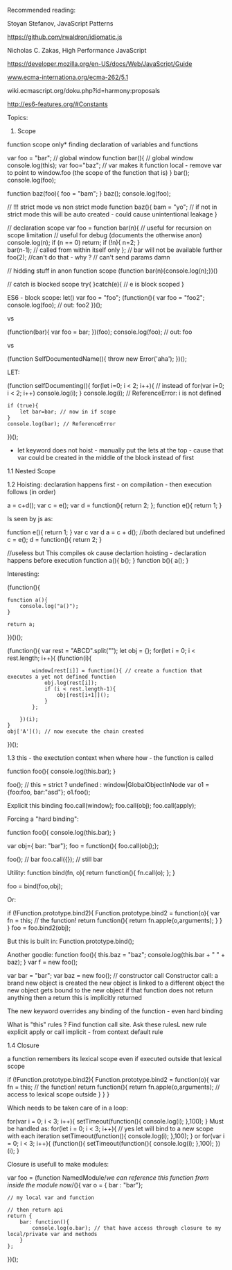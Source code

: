 
Recommended reading: 

Stoyan Stefanov, JavaScript Patterns

https://github.com/rwaldron/idiomatic.js

Nicholas C. Zakas, High Performance JavaScript

https://developer.mozilla.org/en-US/docs/Web/JavaScript/Guide

www.ecma-internationa.org/ecma-262/5.1

wiki.ecmascript.org/doku.php?id=harmony:proposals

http://es6-features.org/#Constants


Topics: 
1. Scope

function scope only*
finding declaration of variables and functions

var foo = "bar"; // global window
function bar(){ // global window
	console.log(this);
	var foo="baz"; // var makes it function local - remove var to point to window.foo (the scope of the function that is)
}
bar();
console.log(foo);

function baz(foo){ 
	foo = "bam";
}
baz();
console.log(foo);

// !!! strict mode vs non strict mode
function baz(){
	bam = "yo"; // if not in strict mode this will be auto created - could cause unintentional leakage
}

// declaration scope
var foo = function bar(n){ 
// useful for recursion on scope limitation
// useful for debug (documents the otherwise anon)
	console.log(n);
	if (n == 0) return;
	if (!n){
		n=2;
	}	
	bar(n-1); // called from within itself only
};
// bar will not be available further
foo(2); //can't do that - why ? // can't send params damn

// hidding stuff in anon function scope
(function bar(n){console.log(n);})()




// catch is blocked scope
try{
}catch(e){
	// e is block scoped
}

ES6 - block scope: let() 
var foo = "foo";
(function(){
	var foo = "foo2";
	console.log(foo); // out: foo2
})();

vs

(function(bar){
	var foo = bar;
})(foo);
console.log(foo); // out: foo

vs

(function SelfDocumentedName(){
	throw new Error('aha');
})();

LET:

(function selfDocumenting(){
	for(let i=0; i < 2; i++){ // instead of for(var i=0; i < 2; i++) 
		console.log(i);
	}
	console.log(i); // ReferenceError: i is not defined
	
	if (true){
		let bar=bar; // now in if scope
	}
	console.log(bar); // ReferenceError
})();

- let keyword does not hoist - manually put the lets at the top - cause that var could be created in the middle of the block instead of first


1.1 Nested Scope

1.2 Hoisting: declaration happens first - on compilation - then execution follows (in order)

a = c+d();
var c = e();
var d = function(){
	return 2;
};
function e(){
	return 1;
}

Is seen by js as:

function e(){
	return 1;
}
var c 
var d
a = c + d(); //both declared but undefined
c = e();
d = function(){
	return 2;
}


//useless but This compiles ok cause declartion hoisting - declaration happens before execution 
function a(){
	b();
}
function b(){
	a(); 
}



Interesting:

(function(){

	function a(){
		console.log("a()");
	}
		
	return a;
})()();


(function(){
	var rest = "ABCD".split("");
	let obj = {};
	for(let i = 0; i < rest.length; i++){
		(function(i){
			
			window[rest[i]] = function(){ // create a function that executes a yet not defined function
				obj.log(rest[i]);
				if (i < rest.length-1){
					obj[rest[i+1]]();
				}
			};
			
		})(i);
	}
	obj['A'](); // now execute the chain created
})();

1.3 this - the exectution context
when
where
how - the function is called


function foo(){
	console.log(this.bar);
}

foo(); // this = strict ? undefined : window|GlobalObjectInNode 
var o1 = {foo:foo, bar:"asd"};
o1.foo();

Explicit this binding
foo.call(window); 
foo.call(obj);
foo.call(apply);

Forcing a "hard binding":

function foo(){
 console.log(this.bar);
}

var obj={ bar: "bar"};
foo = function(){ foo.call(obj);};

foo();  // bar
foo.call({}); // still bar

Utility:
function bind(fn, o){
	return function(){
		fn.call(o);
	};
}

foo = bind(foo,obj);

Or:

if (!Function.prototype.bind2){
	Function.prototype.bind2 = function(o){
		var fn = this; // the function!
		return function(){
			return fn.apple(o,arguments);
		}
	}
}
foo = foo.bind2(obj);

But this is built in: Function.prototype.bind();


Another goodie:
function foo(){
	this.baz = "baz";
	console.log(this.bar + " " + baz);
}
var f = new foo();

var bar = "bar";
var baz = new foo(); // constructor call
Constructor call:
	a brand new object is created
	the new object is linked to a different object
	the new object gets bound to the new object
	if that function does not return anything then a return this is implicitly returned

The new keyword overrides any binding of the function - even hard binding
 

What is "this" rules ? Find function call site. Ask these rulesL
	new rule
	explicit apply or call
	implicit - from context
	default rule


1.4 Closure

a function remembers its lexical scope even if executed outside that lexical scope

if (!Function.prototype.bind2){
	Function.prototype.bind2 = function(o){
		var fn = this; // the function!
		return function(){
			return fn.apple(o,arguments); // access to lexical scope outside
		}
	}
}

Which needs to be taken care of in a loop:

for(var i = 0; i < 3; i++){
	setTimeout(function(){
		console.log(i);
	},100);
}
Must be handled as:
for(let i = 0; i < 3; i++){ // yes let will bind to a new scope with each iteration
	setTimeout(function(){
		console.log(i);
	},100);
}
or
for(var i = 0; i < 3; i++){
	(function(){
		setTimeout(function(){
			console.log(i);
		},100);
	})(i);
}
	
Closure is usefull to make modules:

	
var foo = (function NamedModule/*we can reference this function from inside the module now*/(){
	var o = { bar : "bar"};
	
	// my local var and function
	
	// then return api
	return {
		bar: function(){
			console.log(o.bar); // that have access through closure to my local/private var and methods
		}
	};
})();
